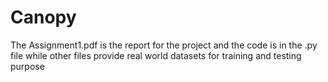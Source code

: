 # Canopy
The Assignment1.pdf is the report for the project and the code is in the .py file while other files provide real world datasets for training and testing purpose
